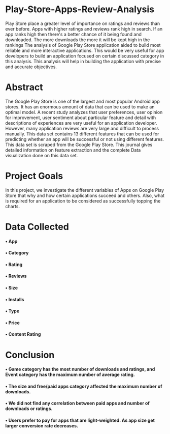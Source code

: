 # Play-Store-Apps-Review-Analysis
Play Store place a greater level of  importance on ratings and reviews than ever before. Apps with higher ratings and reviews rank high in search. If an app ranks high then there's a better chance of it being found and downloaded. The more downloads the more it will be kept high in the rankings
The analysis of Google Play Store application aided to build most reliable and more interactive applications. This would be very useful for app developers to build an application focused on certain discussed category in this analysis. This analysis will help in building the application with precise and accurate objectives.
# Abstract
The Google Play Store is one of the largest and most popular Android app stores. It has an enormous amount of data that can be used to make an optimal model. A recent study analyzes that user preferences, user opinion for improvement, user sentiment about particular feature and detail with descriptions of experiences are very useful for an application developer. However, many application reviews are very large and difficult to process manually. This data set contains 13 different features that can be used for predicting whether an app will be successful or not using different features. This data set is scraped from the Google Play Store. This journal gives detailed information on feature extraction and the complete Data visualization done on this data set.
# Project Goals
In this project, we investigate the different variables of Apps on Google Play Store that why and how certain applications succeed and others. Also, what is required for an application to be considered as successfully topping the charts.
# Data Collected
#### • App
#### • Category 
#### • Rating 
#### • Reviews 
#### • Size 
#### • Installs
#### • Type 
#### • Price 
#### • Content Rating 
# Conclusion
#### • Game category has the most number of downloads and ratings, and Event category has the maximum number of average rating.
#### • The size and free/paid apps category affected the maximum number of downloads.
#### • We did not find any correlation between paid apps and number of downloads or ratings.
#### • Users prefer to pay for apps that are light-weighted. As app size get larger conversion rate decreases.
